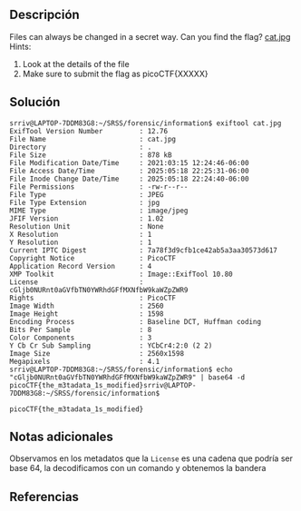 ## Descripción
Files can always be changed in a secret way. Can you find the flag? [cat.jpg](https://mercury.picoctf.net/static/149ab4b27d16922142a1e8381677d76f/cat.jpg)
Hints:
1. Look at the details of the file
2. Make sure to submit the flag as picoCTF{XXXXX}
## Solución 

```
srriv@LAPTOP-7DDM83G8:~/SRSS/forensic/information$ exiftool cat.jpg
ExifTool Version Number         : 12.76
File Name                       : cat.jpg
Directory                       : .
File Size                       : 878 kB
File Modification Date/Time     : 2021:03:15 12:24:46-06:00
File Access Date/Time           : 2025:05:18 22:25:31-06:00
File Inode Change Date/Time     : 2025:05:18 22:24:40-06:00
File Permissions                : -rw-r--r--
File Type                       : JPEG
File Type Extension             : jpg
MIME Type                       : image/jpeg
JFIF Version                    : 1.02
Resolution Unit                 : None
X Resolution                    : 1
Y Resolution                    : 1
Current IPTC Digest             : 7a78f3d9cfb1ce42ab5a3aa30573d617
Copyright Notice                : PicoCTF
Application Record Version      : 4
XMP Toolkit                     : Image::ExifTool 10.80
License                         : cGljb0NURnt0aGVfbTN0YWRhdGFfMXNfbW9kaWZpZWR9
Rights                          : PicoCTF
Image Width                     : 2560
Image Height                    : 1598
Encoding Process                : Baseline DCT, Huffman coding
Bits Per Sample                 : 8
Color Components                : 3
Y Cb Cr Sub Sampling            : YCbCr4:2:0 (2 2)
Image Size                      : 2560x1598
Megapixels                      : 4.1
srriv@LAPTOP-7DDM83G8:~/SRSS/forensic/information$ echo "cGljb0NURnt0aGVfbTN0YWRhdGFfMXNfbW9kaWZpZWR9" | base64 -d
picoCTF{the_m3tadata_1s_modified}srriv@LAPTOP-7DDM83G8:~/SRSS/forensic/information$
```

~~~
picoCTF{the_m3tadata_1s_modified}
~~~


## Notas adicionales 

Observamos en los metadatos que la `License` es una cadena que podría ser base 64, la decodificamos con un comando y obtenemos la bandera 
## Referencias

